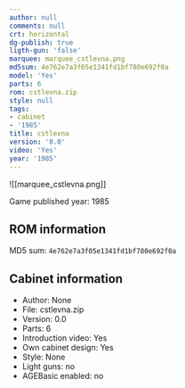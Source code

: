 ```yaml
---
author: null
comments: null
crt: horizontal
dg-publish: true
ligth-gun: 'false'
marquee: marquee_cstlevna.png
md5sum: 4e762e7a3f05e1341fd1bf780e692f0a
model: 'Yes'
parts: 6
rom: cstlevna.zip
style: null
tags:
- cabinet
- '1985'
title: cstlevna
version: '0.0'
video: 'Yes'
year: '1985'
---
```


![[marquee_cstlevna.png]]

Game published year: 1985

## ROM information

MD5 sum: `4e762e7a3f05e1341fd1bf780e692f0a` 

## Cabinet information

- Author: None
- File: cstlevna.zip
- Version: 0.0
- Parts: 6
- Introduction video: Yes
- Own cabinet design: Yes
- Style: None
- Light guns: no
- AGEBasic enabled: no


